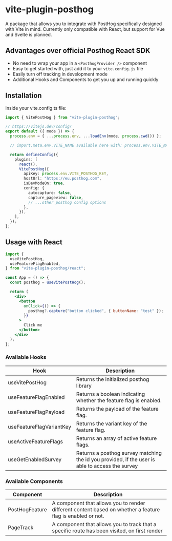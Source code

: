 # vite-plugin-posthog

A package that allows you to integrate with PostHog specifically designed with Vite in mind. Currently only compatible with React, but support for Vue and Svelte is planned.

## Advantages over official Posthog React SDK

- No need to wrap your app in a `<PosthogProvider />` component
- Easy to get started with, just add it to your `vite.config.js` file
- Easily turn off tracking in development mode
- Additional Hooks and Components to get you up and running quickly

## Installation

Inside your vite.config.ts file:

```ts
import { VitePostHog } from "vite-plugin-posthog";

// https://vitejs.dev/config/
export default ({ mode }) => {
  process.env = { ...process.env, ...loadEnv(mode, process.cwd()) };

  // import.meta.env.VITE_NAME available here with: process.env.VITE_NAME

  return defineConfig({
    plugins: [
      react(),
      VitePostHog({
        apiKey: process.env.VITE_POSTHOG_KEY,
        hostUrl: "https://eu.posthog.com",
        isDevModeOn: true,
        config: {
          autocapture: false,
          capture_pageview: false,
          // ...other posthog config options
        },
      }),
    ],
  });
};
```

## Usage with React

```jsx
import {
  useVitePostHog,
  useFeatureFlagEnabled,
} from "vite-plugin-posthog/react";

const App = () => {
  const posthog = useVitePostHog();

  return (
    <div>
      <button
        onClick={() => {
          posthog?.capture("button clicked", { buttonName: "test" });
        }}
      >
        Click me
      </button>
    </div>
  );
};
```

### Available Hooks

| Hook                     | Description                                                                                     |
| ------------------------ | ----------------------------------------------------------------------------------------------- |
| useVitePostHog           | Returns the initialized posthog library                                                         |
| useFeatureFlagEnabled    | Returns a boolean indicating whether the feature flag is enabled.                               |
| useFeatureFlagPayload    | Returns the payload of the feature flag.                                                        |
| useFeatureFlagVariantKey | Returns the variant key of the feature flag.                                                    |
| useActiveFeatureFlags    | Returns an array of active feature flags.                                                       |
| useGetEnabledSurvey      | Returns a posthog survey matching the id you provided, if the user is able to access the survey |

### Available Components

| Component      | Description                                                                                                |
| -------------- | ---------------------------------------------------------------------------------------------------------- |
| PostHogFeature | A component that allows you to render different content based on whether a feature flag is enabled or not. |
| PageTrack      | A component that allows you to track that a specific route has been visited, on first render               |
